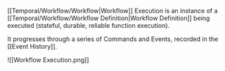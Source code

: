 [[Temporal/Workflow/Workflow|Workflow]] Execution is an instance of a [[Temporal/Workflow/Workflow Definition|Workflow Definition]] being executed (stateful, durable, reliable function execution).

It progresses through a series of Commands and Events, recorded in the [[Event History]].

![[Workflow Execution.png]]